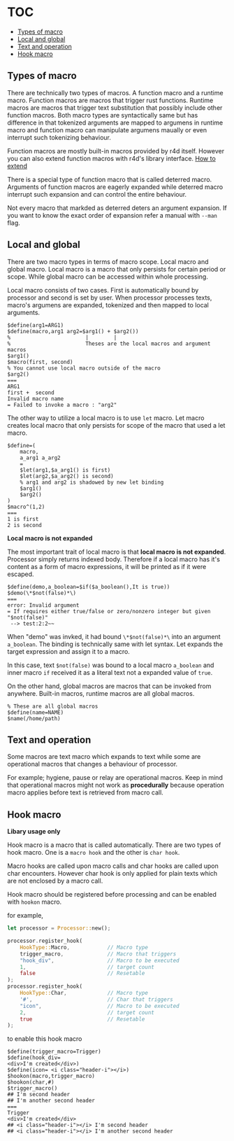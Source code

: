 # TOC

- [Types of macro](#types-of-macro)
- [Local and global](#local-and-global)
- [Text and operation](#text-and-operation)
- [Hook macro](#hook-macro)

## Types of macro

There are technically two types of macros. A function macro and a runtime macro.
Function macros are macros that trigger rust functions. Runtime macros are
macros that trigger text substitution that possibly include other function
macros. Both macro types are syntactically same but has difference in that
tokenized arguments are mapped to argumens in runtime macro and function macro
can manipulate argumens maually or even interrupt such tokenizing behaviour.

Function macros are mostly built-in macros provided by r4d itself. However you
can also extend function macros with r4d's library interface. [How to
extend](./ext.md)

There is a special type of function macro that is called deterred macro.
Arguments of function macros are eagerly expanded while deterred macro
interrupt such expansion and can control the entire behaviour.

Not every macro that markded as deterred deters an argument expansion. If you
want to know the exact order of expansion refer a manual with ```--man``` flag.

## Local and global

There are two macro types in terms of macro scope. Local macro and global
macro. Local macro is a macro that only persists for certain period or scope.
While global macro can be accessed within whole processing.

Local macro consists of two cases. First is automatically bound by processor
and second is set by user. When processor processes texts, macro's argumens are
expanded, tokenized and then mapped to local arguments.

```
$define(arg1=ARG1)
$define(macro,arg1 arg2=$arg1() + $arg2())
%                        |        |
%                        Theses are the local macros and argument macros
$arg1()
$macro(first, second)
% You cannot use local macro outside of the macro
$arg2()
===
ARG1
first +  second
Invalid macro name
= Failed to invoke a macro : "arg2"
```

The other way to utilize a local macro is to use ```let``` macro. Let macro
creates local macro that only persists for scope of the macro that used a let
macro.

```
$define=(
    macro,
    a_arg1 a_arg2
    =
    $let(arg1,$a_arg1() is first)
    $let(arg2,$a_arg2() is second)
    % arg1 and arg2 is shadowed by new let binding
    $arg1()
    $arg2()
)
$macro^(1,2)
===
1 is first
2 is second
```

**Local macro is not expanded**

The most important trait of local macro is that **local macro is not
expanded**. Processor simply returns indexed body. Therefore if a local macro
has it's content as a form of macro expressions, it will be printed as if it
were escaped.

```
$define(demo,a_boolean=$if($a_boolean(),It is true))
$demo(\*$not(false)*\)
===
error: Invalid argument
= If requires either true/false or zero/nonzero integer but given "$not(false)"
 --> test:2:2~~
```

When "demo" was invked, it had bound ```\*$not(false)*\``` into an argument
```a_boolean```. The binding is technically same with let syntax. Let expands
the target expression and assign it to a macro.

In this case, text ```$not(false)``` was bound to a local macro ```a_boolean```
and inner macro ```if``` received it as a literal text not a expanded value of
```true```.

On the other hand, global macros are macros that can be invoked from anywhere.
Built-in macros, runtime macros are all global macros.

```
% These are all global macros
$define(name=NAME)
$name(/home/path)
```

## Text and operation

Some macros are text macro which expands to text while some are operational
macros that changes a behaviour of processor.

For example; hygiene, pause or relay are operational macros. Keep in mind that
operational macros might not work as **procedurally** because operation macro
applies before text is retrieved from macro call.

## Hook macro

**Libary usage only**

Hook macro is a macro that is called automatically. There are two types of hook
macro. One is a ```macro hook``` and the other is ```char hook```.

Macro hooks are called upon macro calls and char hooks are called upon char
encounters. However char hook is only applied for plain texts which are not
enclosed by a macro call.

Hook macro should be registered before processing and can be enabled with
```hookon``` macro.

for example,

```rust
let processor = Processor::new();

processor.register_hook(
    HookType::Macro,            // Macro type
    trigger_macro,              // Macro that triggers
    "hook_div",                 // Macro to be executed
    1,                          // target count
    false                       // Resetable
);
processor.register_hook(
    HookType::Char,             // Macro type
    '#',                        // Char that triggers
    "icon",                     // Macro to be executed
    2,                          // target count
    true                        // Resetable
);
```

to enable this hook macro

```r4d
$define(trigger_macro=Trigger)
$define(hook_div=
<div>I'm created</div>)
$define(icon= <i class="header-i"></i>)
$hookon(macro,trigger_macro)
$hookon(char,#)
$trigger_macro()
## I'm second header
## I'm another second header
===
Trigger
<div>I'm created</div>
## <i class="header-i"></i> I'm second header
## <i class="header-i"></i> I'm another second header
```
